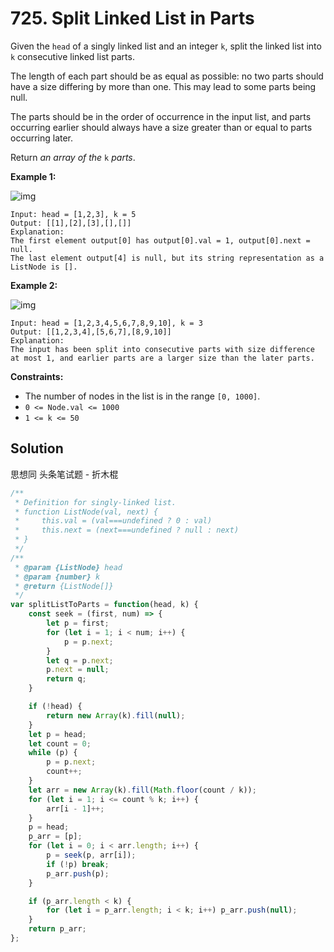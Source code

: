 # 725. Split Linked List in Parts

Given the `head` of a singly linked list and an integer `k`, split the linked list into `k` consecutive linked list parts.

The length of each part should be as equal as possible: no two parts should have a size differing by more than one. This may lead to some parts being null.

The parts should be in the order of occurrence in the input list, and parts occurring earlier should always have a size greater than or equal to parts occurring later.

Return *an array of the* `k` *parts*.

 

**Example 1:**

![img](https://assets.leetcode.com/uploads/2021/06/13/split1-lc.jpg)

```
Input: head = [1,2,3], k = 5
Output: [[1],[2],[3],[],[]]
Explanation:
The first element output[0] has output[0].val = 1, output[0].next = null.
The last element output[4] is null, but its string representation as a ListNode is [].
```

**Example 2:**

![img](https://assets.leetcode.com/uploads/2021/06/13/split2-lc.jpg)

```
Input: head = [1,2,3,4,5,6,7,8,9,10], k = 3
Output: [[1,2,3,4],[5,6,7],[8,9,10]]
Explanation:
The input has been split into consecutive parts with size difference at most 1, and earlier parts are a larger size than the later parts.
```

 

**Constraints:**

- The number of nodes in the list is in the range `[0, 1000]`.
- `0 <= Node.val <= 1000`
- `1 <= k <= 50`

## Solution

思想同 头条笔试题 - 折木棍

```js
/**
 * Definition for singly-linked list.
 * function ListNode(val, next) {
 *     this.val = (val===undefined ? 0 : val)
 *     this.next = (next===undefined ? null : next)
 * }
 */
/**
 * @param {ListNode} head
 * @param {number} k
 * @return {ListNode[]}
 */
var splitListToParts = function(head, k) {
    const seek = (first, num) => {
        let p = first;
        for (let i = 1; i < num; i++) {
            p = p.next;
        }
        let q = p.next;
        p.next = null;
        return q;
    }

    if (!head) {
        return new Array(k).fill(null);
    }
    let p = head;
    let count = 0;
    while (p) {
        p = p.next;
        count++;
    }
    let arr = new Array(k).fill(Math.floor(count / k));
    for (let i = 1; i <= count % k; i++) {
        arr[i - 1]++;
    }
    p = head;
    p_arr = [p];
    for (let i = 0; i < arr.length; i++) {
        p = seek(p, arr[i]);
        if (!p) break;
        p_arr.push(p);
    }

    if (p_arr.length < k) {
        for (let i = p_arr.length; i < k; i++) p_arr.push(null);
    }
    return p_arr;
};
```

